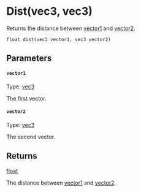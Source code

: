 # Dist(vec3, vec3)

Returns the distance between [vector1](#vector1) and [vector2](#vector2).

```
float dist(vec3 vector1, vec3 vector2)
```

## Parameters

#### `vector1`
Type: [vec3](/MdDocs/Types/Vec3.md)

The first vector.

#### `vector2`
Type: [vec3](/MdDocs/Types/Vec3.md)

The second vector.

## Returns

[float](/MdDocs/Types/Float.md)

The distance between [vector1](#vector1) and [vector2](#vector2).

